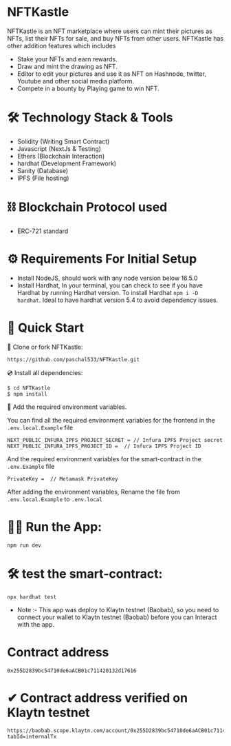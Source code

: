 # NFTKastle

NFTKastle is an NFT marketplace where users can mint their pictures as NFTs, list their NFTs for sale, and buy NFTs from other users. NFTKastle has other addition features which includes

- Stake your NFTs and earn rewards.
- Draw and mint the drawing as NFT.
- Editor to edit your pictures and use it as NFT on Hashnode, twitter, Youtube and other social media platform.
- Compete in a bounty by Playing game to win NFT.

# 🛠 Technology Stack & Tools

- Solidity (Writing Smart Contract)
- Javascript (NextJs & Testing)
- Ethers (Blockchain Interaction)
- hardhat (Development Framework)
- Sanity (Database)
- IPFS (File hosting)

# ⛓ Blockchain Protocol used

- ERC-721 standard

# ⚙ Requirements For Initial Setup

- Install NodeJS, should work with any node version below 16.5.0
- Install Hardhat, In your terminal, you can check to see if you have Hardhat by running Hardhat version. To install Hardhat `npm i -D hardhat`. Ideal to have hardhat version 5.4 to avoid dependency issues.

# 🚀 Quick Start

📄 Clone or fork NFTKastle:

```
https://github.com/paschal533/NFTKastle.git
```

💿 Install all dependencies:

```
$ cd NFTKastle
$ npm install
```

🔐 Add the required environment variables.

You can find all the required environment variables for the frontend in the `.env.local.Example` file

```
NEXT_PUBLIC_INFURA_IPFS_PROJECT_SECRET = // Infura IPFS Project secret
NEXT_PUBLIC_INFURA_IPFS_PROJECT_ID =  // Infura IPFS Project ID

```

And the required environment variables for the smart-contract in the `.env.Example` file

```
PrivateKey =  // Metamask PrivateKey
```

After adding the environment variables, Rename the file from `.env.local.Example` to `.env.local`

# 🚴‍♂️ Run the App:

```
npm run dev
```

# 🛠 test the smart-contract:

```
npx hardhat test
```

- Note :- This app was deploy to Klaytn testnet (Baobab), so you need to connect your wallet to Klaytn testnet (Baobab) before you can Interact with the app.

# Contract address

```
0x255D2839bc54710de6aACB01c711420132d17616
```

# ✔ Contract address verified on Klaytn testnet

```
https://baobab.scope.klaytn.com/account/0x255D2839bc54710de6aACB01c711420132d17616?tabId=internalTx
```
